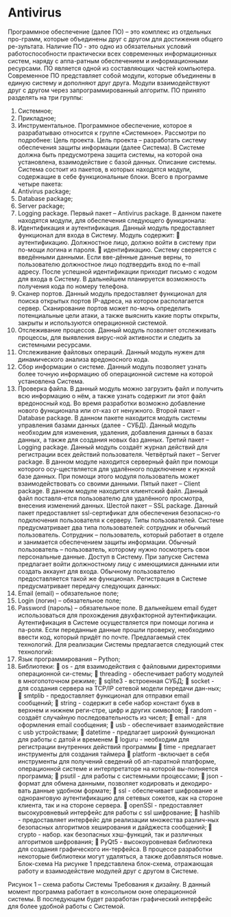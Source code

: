 # Antivirus
Программное обеспечение (далее ПО) – это комплекс из отдельных про-грамм, которые объединены друг с другом для достижения общего ре-зультата.
Наличие ПО - это одно из обязательных условий работоспособности практически всех современных информационных систем, наряду с аппа-ратным обеспечением и информационными ресурсами. ПО является одной из составляющих частей компьютера. Современное ПО представляет собой модули, которые объединены в единую систему и дополняют друг друга. Модули взаимодействуют друг с другом через запрограммированный алгоритм. ПО принято разделять на три группы:
1. Системное;
2. Прикладное;
3. Инструментальное.
Программное обеспечение, которое я разрабатываю относится к группе «Системное». Рассмотри по подробнее:
Цель проекта.
Цель проекта – разработать систему обеспечения защиты информации (далее Система). В Системе должна быть предусмотрена защита системы, на которой она установлена, взаимодействие с базой данных.
Описание системы.
Система состоит из пакетов, в которых находятся модули, содержащие в себе функциональные блоки. Всего в программе четыре пакета:
1. Antivirus package;
2. Database package;
3. Server package;
4. Logging package.
Первый пакет – Antivirus package. В данном пакете находятся модули, для обеспечения следующего функционала:
1. Идентификация и аутентификация. 
Данный модуль предоставляет функционал для входа в Систему. Модуль содержит:
  аутентификацию. Должностное лицо, должно войти в систему при по-мощи логина и пароля. 
  идентификацию. Систему сверяется с введёнными данными. Если вве-дённые данные верны, то пользователю должностное лицо подтвердить вход по e-mail адресу.
После успешной идентификации приходит письмо с кодом для входа в Систему. В дальнейшем планируется возможность получения кода по номеру телефона.
2. Сканер портов.
Данный модуль предоставляет функционал для поиска открытых портов IP-адреса, на котором располагается сервер. Сканирование портов может по-мочь определить потенциальные цели атаки, а также выяснить какие порты открыты, закрыты и используются операционной системой.
3. Отслеживание процессов.
Данный модуль позволяет отслеживать процессы, для выявления вирус-ной активности и следить за системными ресурсами.
4. Отслеживание файловых операций.
Данный модуль нужен для динамического анализа вредоносного кода.
5. Сбор информации о системе.
Данный модуль позволяет узнать более точную информацию об операционной системе на которой установлена Система.
6. Проверка файла.
В данный модуль можно загрузить файл и получить всю информацию о нём, а также узнать содержит ли этот файл вредоносный код.
Во время разработки возможно добавление нового функционала или от-каз от ненужного.
Второй пакет – Database package.
В данном пакете находится модуль системы управления базами данных (далее - СУБД). Данный модуль необходим для изменения, удаления, добавления данных в базах данных, а также для создания новых баз данных.
Третий пакет – Logging package.
Данный модуль создаёт журнал действий для регистрации всех действий пользователя.
Четвёртый пакет – Server package.
В данном модуле находится серверный файл при помощи которого осу-ществляется для удалённого подключение к нужной базе данных. При помощи этого модуля пользователь может взаимодействовать со своими данными.
Пятый пакет – Client package.
В данном модуле находится клиентский файл. Данный файл поставля-ется пользователю для удалённого просмотра, внесения изменений данных.
Шестой пакет – SSL package.
Данный пакет предоставляет ssl-сертификат для обеспечения  безопасно-го подключения пользователя к серверу.
Типы пользователей.
Системе предусматривает два типа пользователей: сотрудник и обычный пользователь.
Сотрудник – пользователь, который работает в отделе и занимается обеспечением защиты информации.
Обычный пользователь – пользователь, которому нужно посмотреть свои персональные данные.
Доступ в Систему.
При запуске Система предлагает войти должностному лицу с имеющимися данными или создать аккаунт для входа. Обычному пользователю предоставляется такой же функционал.
Регистрация в Системе предусматривает передачу следующих данных:
1. Email (email) – обязательное поле;
2. Login (логин) – обязательное поле;
3. Password (пароль) – обязательное поле.
В дальнейшем email будет использоваться для прохождения двухфакторной аутентификации. 
Аутентификация в Системе осуществляется при помощи логина и па-роля. Если переданные данные прошли проверку, необходимо ввести код, который придёт по почте. 
Предлагаемый стек технологий.
Для реализации Системы предлагается следующий стек технологий:
1. Язык программирования – Python;
2. Библиотеки:
  os - для взаимодействия с файловыми директориями операционной си-стемы;
  threading - обеспечивает работу модулей в многопоточном режиме;
  sqlite3 - встроенная СУБД;
  socket - для создания сервера на TCP/IP сетевой модели передачи дан-ных;
  smtplib - предоставляет функционал для отправки email сообщений;
  string - содержит в себе набор констант букв в верхнем и нижнем реги-стре, цифр и других символов;
  random - создаёт случайную последовательность из чисел;
  email - для оформления email сообщения;
  usb - обеспечивает взаимодействие с usb устройствами;
  datetime - предлагает широкий функционал для работы с датой и временем
  loguru - необходим для регистрации внутренних действий программы
  time - предлагает инструменты для создания таймера
  platform -включает в себя инструменты для получений сведений об ап-паратной платформе, операционной системе и интерпретаторе на которой вы-полняется программа;
  psutil - для работы с системными процессами;
  json - формат для обмена данными, позволяет кодировать и декодиро-вать данные удобном формате;
  ssl - обеспечивает шифрование и одноранговую аутентификацию для сетевых сокетов, как на стороне клиента, так и на стороне сервера.
  openSSl - предоставляет высокуровневый интерфейс для работы с ssl шифрование;
  hashlib - предоставляет интерфейс для реализации множества различ-ных безопасных алгоритмов хеширования и дайджеста сообщений;
  crypto - набор. как безопасных хэш-функций, так и различных алгоритмов шифрования; 
  PyQt5 - высокоуровневая библиотека для создания графического ин-терфейса.
В процессе разработки некоторые библиотеки могут удаляться, а также добавляться новые.
Блок-схема
На рисунке 1 представлена блок-схема, отражающая работу и взаимодействие модулей друг с другом в Системе.
 
Рисунок 1 – схема работы Системы
Требования к дизайну.
В данный момент программа работает в консольном окне операционной системы. В последующем будет разработан графический интерфейс для более удобной работы с Системой.
